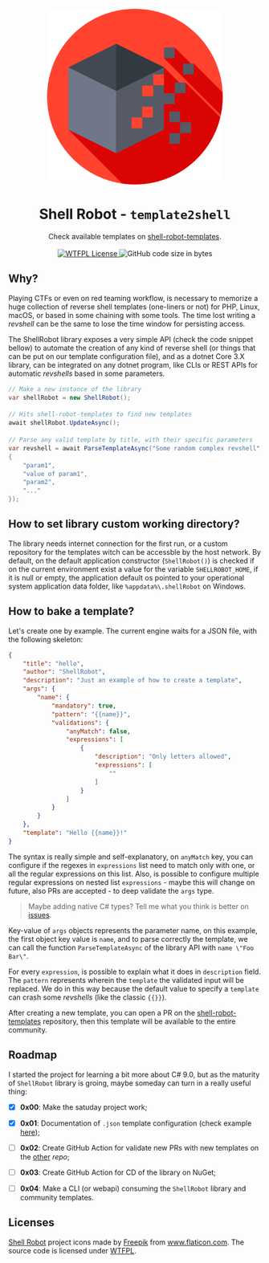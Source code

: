 <p align="center">
<a href="https://github.com/BizarreNULL/shell-robot/">
  <img src="./assets/logo.png" width="350" />
</a>
</p>
<h1 align="center">
  Shell Robot - <code>template2shell</code>
</h1>

<p align="center">
  Check available templates on <a href="https://github.com/BizarreNULL/shell-robot-templates">shell-robot-templates</a>.
  <br/><br/>
  <a href="http://www.wtfpl.net/txt/copying/">
    <img alt="WTFPL License" src="https://img.shields.io/github/license/BizarreNULL/shell-robot" />
  </a>
  <img alt="GitHub code size in bytes" src="https://img.shields.io/github/languages/code-size/BizarreNULL/shell-robot">
</p>


## Why?

Playing CTFs or even on red teaming workflow, is necessary to memorize a huge collection of reverse shell templates (one-liners or not) for PHP, Linux, macOS, or based in some chaining with some tools. The time lost writing a *revshell* can be the same to lose the time window for persisting access.

The ShellRobot library exposes a very simple API (check the code snippet bellow) to automate the creation of any kind of reverse shell (or things that can be put on our template configuration file), and as a dotnet Core 3.X library, can be integrated on any dotnet program, like CLIs or REST APIs for automatic *revshells* based in some parameters.

```csharp
// Make a new instance of the library
var shellRobot = new ShellRobot();

// Hits shell-robot-templates to find new templates
await shellRobot.UpdateAsync();

// Parse any valid template by title, with their specific parameters
var revshell = await ParseTemplateAsync("Some random complex revshell", new[]
{
    "param1",
    "value of param1",
    "param2",
    "..."
});
```



## How to set library custom working directory?

The library needs internet connection for the first run, or a custom repository for the templates witch can be accessble by the host network. By default, on the default application constructor (`ShellRobot()`) is checked if on the current environment exist a value for the variable `SHELLROBOT_HOME`, if it is null or empty, the application default os pointed to your operational system application data folder, like `%appdata%\.shellRobot` on Windows.



## How to bake a template?

Let's create one by example. The current engine waits for a JSON file, with the following skeleton:

```json
{
    "title": "hello",
    "author": "ShellRobot",
    "description": "Just an example of how to create a template",
    "args": {
        "name": {
            "mandatory": true,
            "pattern": "{{name}}",
            "validations": {
                "anyMatch": false,
                "expressions": [
                    {
                        "description": "Only letters allowed",
                        "expressions": [
                            ""
                        ]
                    }
                ]
            }
        }
    },
    "template": "Hello {{name}}!"
}
```

The syntax is really simple and self-explanatory, on `anyMatch` key, you can configure if the regexes in `expressions` list need to match only with one, or all the regular expressions on this list. Also, is possible to configure multiple regular expressions on nested list `expressions` - maybe this will change on future, also PRs are accepted - to deep validate the `args` type.

> Maybe adding native C# types? Tell me what you think is better on [issues](https://github.com/BizarreNULL/shell-robot/issues).

Key-value of `args` objects represents the parameter name, on this example, the first object key value is `name`, and to parse correctly the template, we can call the function `ParseTemplateAsync` of the library API with `name \"Foo Bar\"`.

For every `expression`, is possible to explain what it does in `description` field. The `pattern` represents wherein  the `template` the validated input will be replaced. We do in this way because the default value to specify a `template` can crash some *revshells* (like the classic `{{}}`).

After creating a new template, you can open a PR on the [shell-robot-templates](https://github.com/BizarreNULL/shell-robot-templates) repository, then this template will be available to the entire community.

## Roadmap

I started the project for learning a bit more about C# 9.0, but as the maturity of `ShellRobot` library is groing, maybe someday can turn in a really useful thing:

- [x] **0x00**: Make the satuday project work;
- [x] **0x01**: Documentation of `.json` template configuration (check example [here](https://github.com/BizarreNULL/shell-robot-templates/blob/main/bash-tcp.json));
- [ ] **0x02**: Create GitHub Action for validate new PRs with new templates on the [other](https://github.com/BizarreNULL/shell-robot-templates) _repo_;
- [ ] **0x03**: Create GitHub Action for CD of the library on NuGet;
- [ ] **0x04**: Make a CLI (or webapi) consuming the `ShellRobot` library and community templates. 



## Licenses

[Shell Robot](https://github.com/BizarreNULL/shell-robot) project icons made by <a href="https://www.flaticon.com/authors/freepik" title="Freepik">Freepik</a> from <a href="https://www.flaticon.com/" title="Flaticon">www.flaticon.com. The source code is licensed under [WTFPL](http://www.wtfpl.net/).</a>